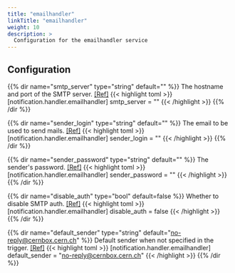 ```yaml
---
title: "emailhandler"
linkTitle: "emailhandler"
weight: 10
description: >
  Configuration for the emailhandler service
---
```


## Configuration

{{% dir name="smtp_server" type="string" default="" %}}
The hostname and port of the SMTP server. [[Ref]](https://github.com/cs3org/reva/tree/master/pkg/notification/handler/emailhandler/emailhandler.go#L46)
{{< highlight toml >}}
[notification.handler.emailhandler]
smtp_server = ""
{{< /highlight >}}
{{% /dir %}}

{{% dir name="sender_login" type="string" default="" %}}
The email to be used to send mails. [[Ref]](https://github.com/cs3org/reva/tree/master/pkg/notification/handler/emailhandler/emailhandler.go#L47)
{{< highlight toml >}}
[notification.handler.emailhandler]
sender_login = ""
{{< /highlight >}}
{{% /dir %}}

{{% dir name="sender_password" type="string" default="" %}}
The sender's password. [[Ref]](https://github.com/cs3org/reva/tree/master/pkg/notification/handler/emailhandler/emailhandler.go#L48)
{{< highlight toml >}}
[notification.handler.emailhandler]
sender_password = ""
{{< /highlight >}}
{{% /dir %}}

{{% dir name="disable_auth" type="bool" default=false %}}
Whether to disable SMTP auth. [[Ref]](https://github.com/cs3org/reva/tree/master/pkg/notification/handler/emailhandler/emailhandler.go#L49)
{{< highlight toml >}}
[notification.handler.emailhandler]
disable_auth = false
{{< /highlight >}}
{{% /dir %}}

{{% dir name="default_sender" type="string" default="no-reply@cernbox.cern.ch" %}}
Default sender when not specified in the trigger. [[Ref]](https://github.com/cs3org/reva/tree/master/pkg/notification/handler/emailhandler/emailhandler.go#L50)
{{< highlight toml >}}
[notification.handler.emailhandler]
default_sender = "no-reply@cernbox.cern.ch"
{{< /highlight >}}
{{% /dir %}}

